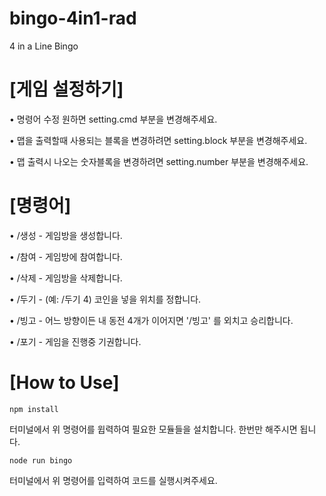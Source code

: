 # bingo-4in1-rad
4 in a Line Bingo




# [게임 설정하기]

• 명령어 수정 원하면 setting.cmd 부분을 변경해주세요.

• 맵을 출력할때 사용되는 블록을 변경하려면 setting.block 부분을 변경해주세요.

• 맵 출력시 나오는 숫자블록을 변경하려면 setting.number 부분을 변경해주세요.



# [명령어]

• /생성    -    게임방을 생성합니다.

• /참여    -    게임방에 참여합니다.

• /삭제    -    게임방을 삭제합니다.

• /두기    -    (예: /두기 4) 코인을 넣을 위치를 정합니다.

• /빙고    -    어느 방향이든 내 동전 4개가 이어지면 '/빙고' 를 외치고 승리합니다.

• /포기    -    게임을 진행중 기권합니다.


# [How to Use]

```teminal
npm install
```
터미널에서 위 명령어를 윕력하여 필요한 모듈들을 설치합니다.
한번만 해주시면 됩니다.

```teminal
node run bingo
```
터미널에서 위 명령어를 입력하여 코드를 실행시켜주세요.
